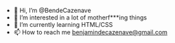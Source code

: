 - 👋 Hi, I’m @BendeCazenave
- 👀 I’m interested in a lot of motherf***ing things
- 🌱 I’m currently learning HTML/CSS
- 📫 How to reach me benjamindecazenave@gmail.com

<!---
BendeCazenave/BendeCazenave is a ✨ special ✨ repository because its `README.md` (this file) appears on your GitHub profile.
You can click the Preview link to take a look at your changes.
--->
